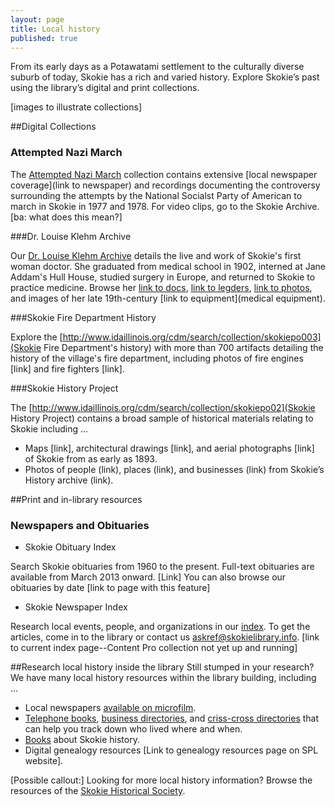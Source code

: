```yaml
---
layout: page
title: Local history
published: true
---
```


From its early days as a Potawatami settlement to the culturally diverse suburb of today, Skokie has a rich and varied history. Explore Skokie’s past using the library’s digital and print collections. 

[images to illustrate collections]

##Digital Collections

### Attempted Nazi March

The [Attempted Nazi March](http://encore.skokielibrary.info/iii/cpro/CollectionViewPage.external;jsessionid=CAD41B18B5ABBEE26CD4D9069EEF9F2C?lang=eng&sp=1000004&suite=def) collection contains extensive [local newspaper coverage](link to newspaper) and recordings documenting the controversy surrounding the attempts by the National Socialst Party of American to march in Skokie in 1977 and 1978. For video clips, go to the Skokie Archive. [ba: what does this mean?]

###Dr. Louise Klehm Archive

Our [Dr. Louise Klehm Archive](http://idaillinois.org/cdm/search/collection/skokiepo004/) details the live and work of Skokie's first woman doctor. She graduated from medical school in 1902, interned at Jane Addam's Hull House, studied surgery in Europe, and returned to Skokie to practice medicine. Browse her [link to docs](documents), [link to legders](ledgers), [link to photos](photos), and images of her late 19th-century [link to equipment](medical equipment).

###Skokie Fire Department History

Explore the [http://www.idaillinois.org/cdm/search/collection/skokiepo003](Skokie Fire Department's history) with more than 700 artifacts detailing the history of the village's fire department, including photos of fire engines [link] and fire fighters [link].

###Skokie History Project

The [http://www.idaillinois.org/cdm/search/collection/skokiepo02](Skokie History Project) contains a broad sample of historical materials relating to Skokie including ...

- Maps [link], architectural drawings [link], and aerial photographs [link] of Skokie from as early as 1893.
- Photos of people (link), places (link), and businesses (link) from Skokie’s History archive (link).

##Print and in-library resources

### Newspapers and Obituaries

- Skokie Obituary Index

Search Skokie obituaries from 1960 to the present. Full-text obituaries are available from March 2013 onward. [Link] You can also browse our obituaries by date [link to page with this feature]

- Skokie Newspaper Index

Research local events, people, and organizations in our [index](http://articles.skokielibrary.info/newsindex.php). To get the articles, come in to the library or contact us askref@skokielibrary.info.
[link to current index page--Content Pro collection not yet up and running]

##Research local history inside the library
Still stumped in your research? We have many local history resources within the library building, including ...
- Local newspapers [available on microfilm](http://encore.skokielibrary.info/iii/encore/search/C__SSkokie).
- [Telephone books](http://encore.skokielibrary.info/iii/encore/search/C__SSkokie%20%28Ill.%29%20--%20Telephone%20--%20Directories__Orightresult__U?lang=eng&suite=beta), [business directories](http://encore.skokielibrary.info/iii/encore/search/C__Shttp%3ALw%3D%3DLw%3D%3Dencore.skokielibrary.infoLw%3D%3DiiiLw%3D%3DencoreLw%3D%3DsearchLw%3D%3DC__SBusiness%20enterprises%20--%20Illinois%20--%20Skokie%20--%20Directories__Orightresult__U?lang=eng&suite=beta), and [criss-cross directories](http://encore.skokielibrary.info/iii/encore/search/C__Shttp%3ALw%3D%3DLw%3D%3Dencore.skokielibrary.infoLw%3D%3DiiiLw%3D%3DencoreLw%3D%3DsearchLw%3D%3DC__SChicago%20%28Ill.%29%20--%20Suburbs%20and%20environs%20%E2%80%93%20Directories__Orightresult__U?lang=eng&suite=beta) that can help you track down who lived where and when.
- [Books](http://encore.skokielibrary.info/iii/encore/search/C__SSkokie%20%28Ill.%29%20--%20History__Orightresult?lang=eng&suite=beta) about Skokie history.
- Digital genealogy resources [Link to genealogy resources page on SPL website].

[Possible callout:]
Looking for more local history information? Browse the resources of the [Skokie Historical Society](http://www.skokiehistory.info).
